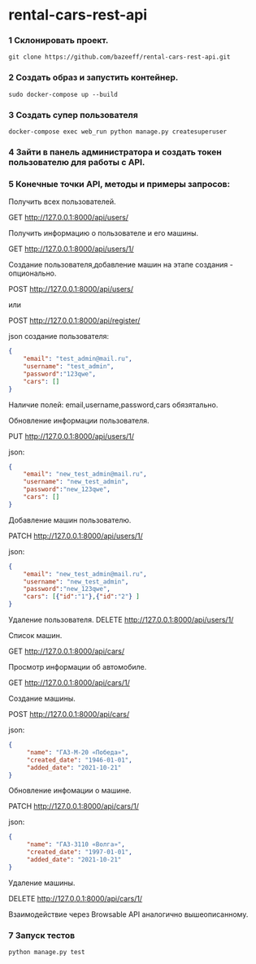 # rental-cars-rest-api

### 1 Склонировать проект.
```console
git clone https://github.com/bazeeff/rental-cars-rest-api.git
```
### 2 Создать образ и запустить контейнер.
```console
sudo docker-compose up --build
```

### 3 Создать супер пользователя
```console
docker-compose exec web_run python manage.py createsuperuser
```

### 4 Зайти в панель администратора и создать токен пользователю для работы с API.

### 5 Конечные точки API, методы и примеры запросов:

Получить всех пользователей.

GET http://127.0.0.1:8000/api/users/


Получить информацию о пользователе и его машины.

GET http://127.0.0.1:8000/api/users/1/


Создание пользователя,добавление машин на этапе создания - опционально.

POST http://127.0.0.1:8000/api/users/

или 

POST http://127.0.0.1:8000/api/register/

json создание пользователя:
```json
{
    "email": "test_admin@mail.ru",
    "username": "test_admin",
    "password":"123qwe",
    "cars": []
}
```
Наличие полей: email,username,password,cars обязятально.


Обновление информации пользователя.

PUT http://127.0.0.1:8000/api/users/1/

json:
```json
{
    "email": "new_test_admin@mail.ru",
    "username": "new_test_admin",
    "password":"new_123qwe",
    "cars": []
}
```

Добавление машин пользователю.

PATCH http://127.0.0.1:8000/api/users/1/

json:
```json
{
    "email": "new_test_admin@mail.ru",
    "username": "new_test_admin",
    "password":"new_123qwe",
    "cars": [{"id":"1"},{"id":"2"} ]
}
```

Удаление пользователя.
DELETE http://127.0.0.1:8000/api/users/1/


Список машин.

GET http://127.0.0.1:8000/api/cars/


Просмотр информации об автомобиле.

GET http://127.0.0.1:8000/api/cars/1/


Создание машины.

POST http://127.0.0.1:8000/api/cars/

json:
```json
{
     "name": "ГАЗ-М-20 «Победа»",
     "created_date": "1946-01-01",
     "added_date": "2021-10-21"
}
```

Обновление инфомации о машине.

PATCH http://127.0.0.1:8000/api/cars/1/

json:
```json
{
     "name": "ГАЗ-3110 «Волга»",
     "created_date": "1997-01-01",
     "added_date": "2021-10-21"
}
```
Удаление машины.

DELETE http://127.0.0.1:8000/api/cars/1/


Взаимодействие через Browsable API аналогично вышеописанному.

### 7 Запуск тестов 
```console
python manage.py test
```


